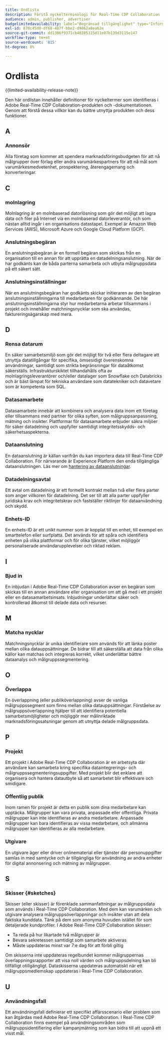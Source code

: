 ```yaml
---
title: Ordlista
description: Förstå nyckelterminologi för Real-Time CDP Collaboration
audience: admin, publisher, advertiser
badgelimitedavailability: label="Begränsad tillgänglighet" type="Informative" url="https://helpx.adobe.com/legal/product-descriptions/real-time-customer-data-platform-collaboration.html newtab=true"
exl-id: 870c45d0-df68-487f-bbe2-d9862a8ea62e
source-git-commit: dd1386f9371cb40285315d11e07b139d3115e147
workflow-type: tm+mt
source-wordcount: '815'
ht-degree: 0%

---
```


# Ordlista

{{limited-availability-release-note}}

Den här ordlistan innehåller definitioner för nyckeltermer som identifieras i Adobe Real-Time CDP Collaboration-produkten och -dokumentationen. Genom att förstå dessa villkor kan du bättre utnyttja produkten och dess funktioner.

## A

### Annonsör

Alla företag som kommer att spendera marknadsföringsbudgeten för att nå målgrupper över förlag eller andra varumärkespartners för att nå mål som varumärkesmedvetenhet, prospektering, återengagemang och konverteringar.

## C

### molnlagring

Molnlagring är en molnbaserad datorlösning som gör det möjligt att lagra data och filer på Internet via en molnbaserad datorleverantör, och som nästan alltid ingår i en organisations datastapel. Exempel är Amazon Web Services (AWS), Microsoft Azure och Google Cloud Platform (GCP).

### Anslutningsbegäran

En anslutningsbegäran är en formell begäran som skickas från en organisation till en annan för att upprätta en datadelningsanslutning. När de har godkänts kan de båda parterna samarbeta och utbyta målgruppsdata på ett säkert sätt.

### Anslutningsinställningar

När en anslutningsbegäran har godkänts skickar initieraren av den begäran anslutningsinställningarna till medarbetaren för godkännande. De här anslutningsinställningarna styr hur medarbetarna arbetar tillsammans i projekt och innehåller matchningsnycklar som ska användas, faktureringsägarskap med mera.

<!--

### Crosswalk

An identity crosswalk is a tool used to connect different identifiers across datasets to enrich your audience data with additional attributes or dimensions. It creates a bridge between different data points, allowing for a more comprehensive and cohesive view of the data.

-->

## D

### Rensa datarum

En säker samarbetsmiljö som gör det möjligt för två eller flera deltagare att utnyttja datatillgångar för specifika, ömsesidigt överenskomna användningar, samtidigt som strikta begränsningar för dataåtkomst säkerställs. Infrastrukturskiktet tillhandahålls ofta av molnlagringsleverantörer och/eller datalager som Snowflake och Databricks och är bäst lämpat för tekniska användare som datatekniker och datavetare som är kompetenta som SQL.

### Datasamarbete

Datasamarbete innebär att kombinera och analysera data inom ett företag eller tillsammans med partner för olika syften, som målgruppsanpassning, mätning och insikter. Plattformar för datasamarbete erbjuder säkra miljöer för säker datadelning och uppfyller samtidigt integritetsskydds- och säkerhetsaspekterna.

### Dataanslutning

En dataanslutning är källan varifrån du kan importera data till Real-Time CDP Collaboration. För närvarande är Experience Platform den enda tillgängliga dataanslutningen. Läs mer om [hantering av dataanslutningar](/help/guide/setup/manage-data-connection.md).

### Datadelningsavtal

Ett avtal om datadelning är ett formellt kontrakt mellan två eller flera parter som anger villkoren för datadelning. Det ser till att alla parter uppfyller juridiska krav och integritetskrav och fastställer riktlinjer för dataanvändning och skydd.

### Enhets-ID

En enhets-ID är ett unikt nummer som är kopplat till en enhet, till exempel en smarttelefon eller surfplatta. Det används för att spåra och identifiera enheten på olika plattformar och för olika tjänster, vilket möjliggör personaliserade användarupplevelser och riktad reklam.

## I

### Bjud in

En inbjudan i Adobe Real-Time CDP Collaboration avser en begäran som skickas till en annan användare eller organisation om att gå med i ett projekt eller en datasamarbetsinsats. Inbjudningar underlättar säker och kontrollerad åtkomst till delade data och resurser.

<!--

## J

### Join key

In the context of identity crosswalks, a join key is a unique identifier used to match and link different identifiers across datasets, enabling the integration and unification of audience data from various sources. For example, a hashed email (HEM) can be a join key.

-->

## M

### Matcha nycklar

Matchningsnycklar är unika identifierare som används för att länka poster mellan olika datauppsättningar. De bidrar till att säkerställa att data från olika källor kan matchas och integreras korrekt, vilket underlättar bättre dataanalys och målgruppssegmentering.

## O

### Överlappa

En överlappning (eller publiköverlappning) avser de vanliga målgruppssegment som finns mellan olika datauppsättningar. Förståelse av målgruppsöverlappning hjälper till att identifiera potentiella samarbetsmöjligheter och möjliggör mer målinriktade marknadsföringssatsningar genom att utnyttja delade målgruppsdata.

## P

### Projekt

Ett projekt i Adobe Real-Time CDP Collaboration är en arbetsyta där användare kan samarbeta kring specifika dataintegrerings- och målgruppssegmenteringsuppgifter. Med projekt blir det enklare att organisera och hantera datautbyte så att samarbetet blir effektivare och smidigare.

### Offentlig publik

Inom ramen för projekt är detta en publik som dina medarbetare kan upptäcka. Målgrupper kan vara privata, anpassade eller offentliga. Privata målgrupper kan inte identifieras av andra medarbetare. Anpassade målgrupper kan bara identifieras av vissa medarbetare, och allmänna målgrupper kan identifieras av alla medarbetare.

### Utgivare

En utgivare äger eller driver onlinematerial eller tjänster där personuppgifter samlas in med samtycke och är tillgängliga för användning av andra enheter för digital annonsering och mätning av målgrupper.

## S

### Skisser {#sketches}

Skisser (eller skisser) är förenklade sammanfattningar av målgruppsdata som används i Real-Time CDP Collaboration. Med dem kan varumärken och utgivare analysera målgruppsöverlappningar och insikter utan att dela faktiska kunddata. Tänk på dem som anonyma huvuden istället för som detaljerade kundprofiler.
I Adobe Real-Time CDP Collaboration skisser:

* Ta reda på hur likartade två målgrupper är
* Bevara sekretessen samtidigt som samarbete aktiveras
* Måste uppdateras minst var 7:e dag för att förbli giltig

Om skisserna inte uppdateras regelbundet kommer målgruppernas överlappningsrapporter att visa noll värden och målgruppsdelning kan bli tillfälligt otillgängligt. Dataskisserna uppdateras automatiskt när ett målgruppsmedlemskap uppdateras i Real-Time CDP Collaboration.

## U

### Användningsfall

Ett användningsfall definierar ett specifikt affärsscenario eller problem som kan åtgärdas med Adobe Real-Time CDP Collaboration. I Real-Time CDP Collaboration finns exempel på användningsområden som målgruppsidentifiering eller kampanjmätning som kan bidra till att uppnå ett visst mål.
